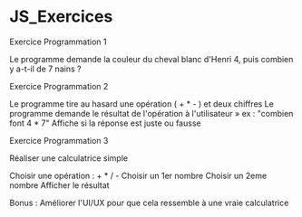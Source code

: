 # JS_Exercices

Exercice Programmation 1

Le programme demande la couleur du cheval blanc d'Henri 4, puis combien y a-t-il de 7 nains ?

Exercice Programmation 2

Le programme tire au hasard une opération ( + * - ) et deux chiffres
Le programme demande le résultat de l'opération à l'utilisateur » ex : "combien font 4 * 7"
Affiche si la réponse est juste ou fausse

Exercice Programmation 3

Réaliser une calculatrice simple

Choisir une opération : + * / -
Choisir un 1er nombre
Choisir un 2eme nombre
Afficher le résultat

Bonus : Améliorer l'UI/UX pour que cela ressemble à une vraie calculatrice
